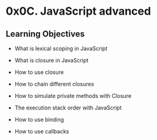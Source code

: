 # 0x0C. JavaScript advanced

## Learning Objectives

* What is lexical scoping in JavaScript

* What is closure in JavaScript

* How to use closure

* How to chain different closures

* How to simulate private methods with Closure

* The execution stack order with JavaScript

* How to use binding

* How to use callbacks
